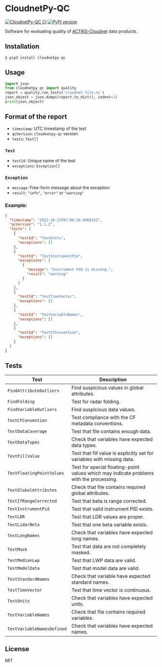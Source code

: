 # CloudnetPy-QC

[![CloudnetPy-QC CI](https://github.com/actris-cloudnet/cloudnetpy-qc/actions/workflows/test.yml/badge.svg)](https://github.com/actris-cloudnet/cloudnetpy-qc/actions/workflows/test.yml)
[![PyPI version](https://badge.fury.io/py/cloudnetpy-qc.svg)](https://badge.fury.io/py/cloudnetpy-qc)

Software for evaluating quality of [ACTRIS-Cloudnet](https://cloudnet.fmi.fi) data products.

## Installation

```shell
$ pip3 install cloudnetpy-qc
```

## Usage

```python
import json
from cloudnetpy_qc import quality
report = quality.run_tests('cloudnet-file.nc')
json_object = json.dumps(report.to_dict(), indent=2)
print(json_object)
```

## Format of the report

- `timestamp`: UTC timestamp of the test
- `qcVersion`: `cloudnetpy-qc` version
- `tests`: `Test[]`

### `Test`

- `testId`: Unique name of the test
- `exceptions`: `Exception[]`

### `Exception`

- `message`: Free-form message about the exception
- `result`: `"info"`, `"error"` or `"warning"`

### Example:

```json
{
  "timestamp": "2022-10-13T07:00:26.906815Z",
  "qcVersion": "1.1.2",
  "tests": [
    {
      "testId": "TestUnits",
      "exceptions": []
    },
    {
      "testId": "TestInstrumentPid",
      "exceptions": [
        {
          "message": "Instrument PID is missing.",
          "result": "warning"
        }
      ]
    },
    {
      "testId": "TestTimeVector",
      "exceptions": []
    },
    {
      "testId": "TestVariableNames",
      "exceptions": []
    },
    {
      "testId": "TestCFConvention",
      "exceptions": []
    }
  ]
}
```

## Tests

| Test                       | Description                                                                             |
| -------------------------- | --------------------------------------------------------------------------------------- |
| `FindAttributeOutliers`    | Find suspicious values in global attributes.                                            |
| `FindFolding`              | Test for radar folding.                                                                 |
| `FindVariableOutliers`     | Find suspicious data values.                                                            |
| `TestCFConvention`         | Test compliance with the CF metadata conventions.                                       |
| `TestDataCoverage`         | Test that file contains enough data.                                                    |
| `TestDataTypes`            | Check that variables have expected data types.                                          |
| `TestFillValue`            | Test that fill value is explicitly set for variables with missing data.                 |
| `TestFloatingPointValues`  | Test for special floating-point values which may indicate problems with the processing. |
| `TestGlobalAttributes`     | Check that file contains required global attributes.                                    |
| `TestIfRangeCorrected`     | Test that beta is range corrected.                                                      |
| `TestInstrumentPid`        | Test that valid instrument PID exists.                                                  |
| `TestLDR`                  | Test that LDR values are proper.                                                        |
| `TestLidarBeta`            | Test that one beta variable exists.                                                     |
| `TestLongNames`            | Check that variables have expected long names.                                          |
| `TestMask`                 | Test that data are not completely masked.                                               |
| `TestMedianLwp`            | Test that LWP data are valid.                                                           |
| `TestModelData`            | Test that model data are valid.                                                         |
| `TestStandardNames`        | Check that variable have expected standard names.                                       |
| `TestTimeVector`           | Test that time vector is continuous.                                                    |
| `TestUnits`                | Check that variables have expected units.                                               |
| `TestVariableNames`        | Check that file contains required variables.                                            |
| `TestVariableNamesDefined` | Check that variables have expected names.                                               |

## License

MIT
